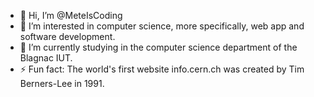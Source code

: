 - 👋 Hi, I’m @MeteIsCoding
- 👀 I’m interested in computer science, more specifically, web app and software development.
- 🌱 I’m currently studying in the computer science department of the Blagnac IUT.
- ⚡ Fun fact: The world's first website info.cern.ch was created by Tim Berners-Lee in 1991.
